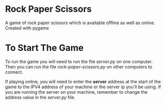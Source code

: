 ﻿# Rock Paper Scissors
A game of rock paper scissors which is available offline as well as online. Created with pygame

# To Start The Game
To run the game you will need to run the file *server.py* on one computer. Then you can run the file *rock-paper-scissors.py* on other computers to connect.

If playing online, you will need to enter the **server** address at the start of the game to the IPV4 address of your machine or the server ip you'll be using. If you are running the server on your machine, remember to change the address value in the *server.py* file.

